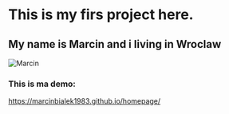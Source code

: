 # This is my firs project here.

## My name is Marcin and i living in Wroclaw

![Marcin](https://github.com/MarcinBialek1983/homepage/blob/main/image/Marcin.Bia%C5%82ek.JPG)

### This is ma demo:

https://marcinbialek1983.github.io/homepage/
